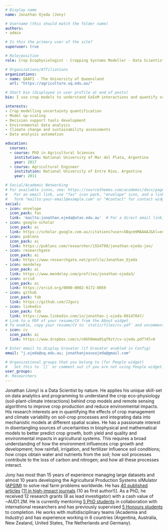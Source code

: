 ```yaml
---
# Display name
name: Jonathan Ojeda (Jony)

# Username (this should match the folder name)
authors:
- admin

# Is this the primary user of the site?
superuser: true

# Role/position
role: Crop Ecophysiologist - Cropping Systems Modeller - Data Scientist

# Organizations/Affiliations
organizations:
- name: QAAFI - The University of Queensland
  url: "https://agriculture.uq.edu.au/"

# Short bio (displayed in user profile at end of posts)
bio: I use crop models to understand GxExM interactions and quantify sources of uncertainties in agricultural predictions.

interests:
- Crop modelling uncertainty quantification
- Model up-scaling
- Decision support tools development
- Environmental data analysis
- Climate change and sustainability assessments
- Data analysis automation

education:
  courses:
  - course: PhD in Agricultural Sciences
    institution: National University of Mar del Plata, Argentina
    year: 2017
  - course: Agricultural Engineer
    institution: National University of Entre Ríos, Argentina
    year: 2011

# Social/Academic Networking
# For available icons, see: https://sourcethemes.com/academic/docs/page-builder/#icons
#   For an email link, use "fas" icon pack, "envelope" icon, and a link in the
#   form "mailto:your-email@example.com" or "#contact" for contact widget.
social:
- icon: envelope
  icon_pack: fas
  link: 'mailto:jonathan.ojeda@utas.edu.au'  # For a direct email link, use "mailto:test@example.org".
- icon: google-scholar
  icon_pack: ai
  link: https://scholar.google.com.au/citations?user=5Bqcm9MAAAAJ&hl=en
- icon: publons
  icon_pack: ai
  link: https://publons.com/researcher/1554798/jonathan-ojeda-jon/
- icon: researchgate
  icon_pack: ai
  link: https://www.researchgate.net/profile/Jonathan_Ojeda
- icon: mendeley
  icon_pack: ai
  link: https://www.mendeley.com/profiles/jonathan-ojeda3/
- icon: orcid
  icon_pack: ai
  link: https://orcid.org/0000-0002-9172-0059
- icon: github
  icon_pack: fab
  link: https://github.com/JJguri
- icon: linkedin
  icon_pack: fab
  link: https://www.linkedin.com/in/jonathan-j-ojeda-09147047/
# Link to a PDF of your resume/CV from the About widget.
# To enable, copy your resume/CV to `static/files/cv.pdf` and uncomment the lines below.
- icon: cv
  icon_pack: ai
  link: https://www.dropbox.com/s/n96h9mma01qf9zt/cv-ojeda.pdf?dl=0

# Enter email to display Gravatar (if Gravatar enabled in Config)
email: "j.ojeda@uq.edu.au; jonathanjesusojeda@gmail.com"

# Organizational groups that you belong to (for People widget)
#   Set this to `[]` or comment out if you are not using People widget.
user_groups:
#- Researchers
---
```


Jonathan (Jony) is a Data Scientist by nature. He applies his unique skill-set on data analytics and 
programming to understand the crop eco-physiology (soil-plant-climate interactions) behind crop models 
and remote sensing algorithms to improve crop production and reduce environmental impacts.
His research interests are in quantifying the effects of crop management and climate 
variability on soil-crop processes and integrating data into mechanistic models at different 
spatial scales. He has a passionate interest in disentangling sources of uncertainties in 
biophysical and mathematical models to better predict crop growth, both yield and quality and 
environmental impacts in agricultural systems. This requires a broad understanding of how the 
environment influences crop growth and development; how rainfall, irrigation, and fertilizer 
influence soil conditions; how crops obtain water and nutrients from the soil; how soil processes 
contribute to the loss of carbon and nitrogen; and how all these processes interact.

Jony has most than 15 years of experience managing large datasets and 
almost 10 years developing the Agricultural Production Systems sIMulator ([APSIM](https://www.apsim.info/)) 
to solve real farm problems worldwide. He has [40 published articles](https://www.dropbox.com/s/gzbcs04li2gs8yu/papers.csv?dl=0)
[[11 in high-impact journals](/publication) (10 as first author!)]. 
As a PhD, he received  12 research grants (8 as lead investigator) with a cash value of ~AUD1.2M. He is currently 
mentoring [5 PhD students](/phd) in collaboration with international researchers and has previously supervised 
[5 Honours students](/#honours) to completion. He works with multidisciplinary teams (Academia and Industry) 
and has experience working in 6 countries (Argentina, Australia, New Zealand, United States, The Netherlands and Germany).

